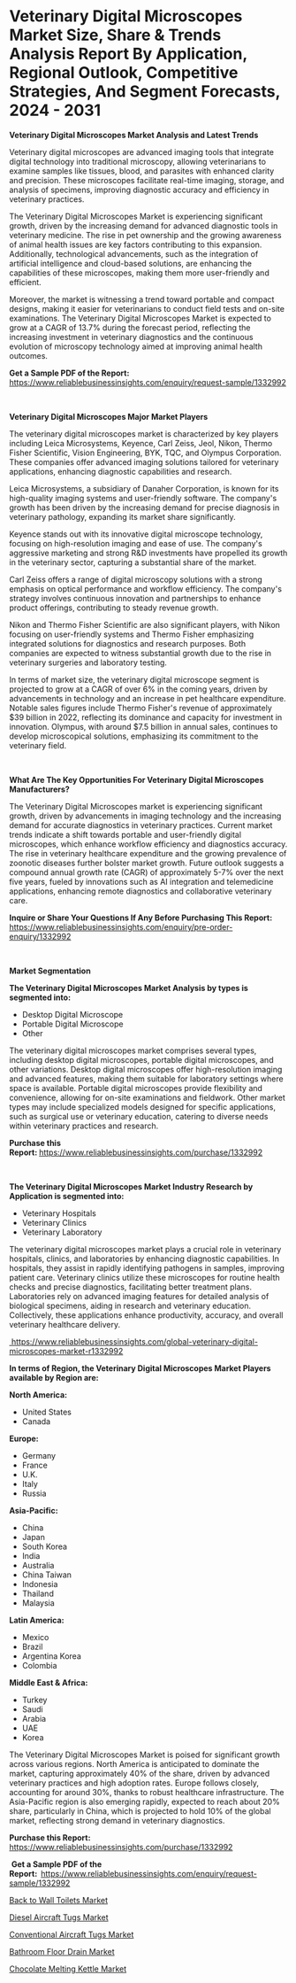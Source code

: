 <p><h1>Veterinary Digital Microscopes Market Size, Share & Trends Analysis Report By Application, Regional Outlook, Competitive Strategies, And Segment Forecasts, 2024 - 2031</h1></p><p><strong>Veterinary Digital Microscopes Market Analysis and Latest Trends</strong></p>
<p><p>Veterinary digital microscopes are advanced imaging tools that integrate digital technology into traditional microscopy, allowing veterinarians to examine samples like tissues, blood, and parasites with enhanced clarity and precision. These microscopes facilitate real-time imaging, storage, and analysis of specimens, improving diagnostic accuracy and efficiency in veterinary practices.</p><p>The Veterinary Digital Microscopes Market is experiencing significant growth, driven by the increasing demand for advanced diagnostic tools in veterinary medicine. The rise in pet ownership and the growing awareness of animal health issues are key factors contributing to this expansion. Additionally, technological advancements, such as the integration of artificial intelligence and cloud-based solutions, are enhancing the capabilities of these microscopes, making them more user-friendly and efficient.</p><p>Moreover, the market is witnessing a trend toward portable and compact designs, making it easier for veterinarians to conduct field tests and on-site examinations. The Veterinary Digital Microscopes Market is expected to grow at a CAGR of 13.7% during the forecast period, reflecting the increasing investment in veterinary diagnostics and the continuous evolution of microscopy technology aimed at improving animal health outcomes.</p></p>
<p><strong>Get a Sample PDF of the Report:&nbsp;</strong> <a href="https://www.reliablebusinessinsights.com/enquiry/request-sample/1332992?utm_campaign=1837&utm_medium=2&utm_source=Github&utm_content=ia&utm_term=11122024&utm_id=veterinary-digital-microscopes">https://www.reliablebusinessinsights.com/enquiry/request-sample/1332992</a></p>
<p>&nbsp;</p>
<p><strong>Veterinary Digital Microscopes Major Market Players</strong></p>
<p><p>The veterinary digital microscopes market is characterized by key players including Leica Microsystems, Keyence, Carl Zeiss, Jeol, Nikon, Thermo Fisher Scientific, Vision Engineering, BYK, TQC, and Olympus Corporation. These companies offer advanced imaging solutions tailored for veterinary applications, enhancing diagnostic capabilities and research.</p><p>Leica Microsystems, a subsidiary of Danaher Corporation, is known for its high-quality imaging systems and user-friendly software. The company's growth has been driven by the increasing demand for precise diagnosis in veterinary pathology, expanding its market share significantly. </p><p>Keyence stands out with its innovative digital microscope technology, focusing on high-resolution imaging and ease of use. The company's aggressive marketing and strong R&D investments have propelled its growth in the veterinary sector, capturing a substantial share of the market.</p><p>Carl Zeiss offers a range of digital microscopy solutions with a strong emphasis on optical performance and workflow efficiency. The company's strategy involves continuous innovation and partnerships to enhance product offerings, contributing to steady revenue growth.</p><p>Nikon and Thermo Fisher Scientific are also significant players, with Nikon focusing on user-friendly systems and Thermo Fisher emphasizing integrated solutions for diagnostics and research purposes. Both companies are expected to witness substantial growth due to the rise in veterinary surgeries and laboratory testing.</p><p>In terms of market size, the veterinary digital microscope segment is projected to grow at a CAGR of over 6% in the coming years, driven by advancements in technology and an increase in pet healthcare expenditure. Notable sales figures include Thermo Fisher's revenue of approximately $39 billion in 2022, reflecting its dominance and capacity for investment in innovation. Olympus, with around $7.5 billion in annual sales, continues to develop microscopical solutions, emphasizing its commitment to the veterinary field.</p></p>
<p>&nbsp;</p>
<p><strong>What Are The Key Opportunities For Veterinary Digital Microscopes Manufacturers?</strong></p>
<p><p>The Veterinary Digital Microscopes market is experiencing significant growth, driven by advancements in imaging technology and the increasing demand for accurate diagnostics in veterinary practices. Current market trends indicate a shift towards portable and user-friendly digital microscopes, which enhance workflow efficiency and diagnostics accuracy. The rise in veterinary healthcare expenditure and the growing prevalence of zoonotic diseases further bolster market growth. Future outlook suggests a compound annual growth rate (CAGR) of approximately 5-7% over the next five years, fueled by innovations such as AI integration and telemedicine applications, enhancing remote diagnostics and collaborative veterinary care.</p></p>
<p><strong>Inquire or Share Your Questions If Any Before Purchasing This Report:</strong> <a href="https://www.reliablebusinessinsights.com/enquiry/pre-order-enquiry/1332992?utm_campaign=1837&utm_medium=2&utm_source=Github&utm_content=ia&utm_term=11122024&utm_id=veterinary-digital-microscopes">https://www.reliablebusinessinsights.com/enquiry/pre-order-enquiry/1332992</a></p>
<p>&nbsp;</p>
<p><strong>Market Segmentation</strong></p>
<p><strong>The Veterinary Digital Microscopes Market Analysis by types is segmented into:</strong></p>
<p><ul><li>Desktop Digital Microscope</li><li>Portable Digital Microscope</li><li>Other</li></ul></p>
<p><p>The veterinary digital microscopes market comprises several types, including desktop digital microscopes, portable digital microscopes, and other variations. Desktop digital microscopes offer high-resolution imaging and advanced features, making them suitable for laboratory settings where space is available. Portable digital microscopes provide flexibility and convenience, allowing for on-site examinations and fieldwork. Other market types may include specialized models designed for specific applications, such as surgical use or veterinary education, catering to diverse needs within veterinary practices and research.</p></p>
<p><strong>Purchase this Report:&nbsp;</strong><a href="https://www.reliablebusinessinsights.com/purchase/1332992?utm_campaign=1837&utm_medium=2&utm_source=Github&utm_content=ia&utm_term=11122024&utm_id=veterinary-digital-microscopes">https://www.reliablebusinessinsights.com/purchase/1332992</a></p>
<p>&nbsp;</p>
<p><strong>The Veterinary Digital Microscopes Market Industry Research by Application is segmented into:</strong></p>
<p><ul><li>Veterinary Hospitals</li><li>Veterinary Clinics</li><li>Veterinary Laboratory</li></ul></p>
<p><p>The veterinary digital microscopes market plays a crucial role in veterinary hospitals, clinics, and laboratories by enhancing diagnostic capabilities. In hospitals, they assist in rapidly identifying pathogens in samples, improving patient care. Veterinary clinics utilize these microscopes for routine health checks and precise diagnostics, facilitating better treatment plans. Laboratories rely on advanced imaging features for detailed analysis of biological specimens, aiding in research and veterinary education. Collectively, these applications enhance productivity, accuracy, and overall veterinary healthcare delivery.</p></p>
<p><a href="https://www.reliablebusinessinsights.com/global-veterinary-digital-microscopes-market-r1332992?utm_campaign=1837&utm_medium=2&utm_source=Github&utm_content=ia&utm_term=11122024&utm_id=veterinary-digital-microscopes">&nbsp;https://www.reliablebusinessinsights.com/global-veterinary-digital-microscopes-market-r1332992</a></p>
<p><strong>In terms of Region, the Veterinary Digital Microscopes Market Players available by Region are:</strong></p>
<p>
    <p> <strong> North America: </strong>
        <ul>
            <li>United States</li>
            <li>Canada</li>
        </ul>
        </p> 
    <p> <strong> Europe: </strong>
        <ul>
            <li>Germany</li>
            <li>France</li>
            <li>U.K.</li>
            <li>Italy</li>
            <li>Russia</li>
        </ul>
        </p> 
    <p> <strong> Asia-Pacific: </strong>
        <ul>
            <li>China</li>
            <li>Japan</li>
            <li>South Korea</li>
            <li>India</li>
            <li>Australia</li>
            <li>China Taiwan</li>
            <li>Indonesia</li>
            <li>Thailand</li>
            <li>Malaysia</li>
        </ul>
        </p> 
    <p> <strong> Latin America: </strong>
        <ul>
            <li>Mexico</li>
            <li>Brazil</li>
            <li>Argentina Korea</li>
            <li>Colombia</li>
        </ul>
        </p> 
    <p> <strong> Middle East & Africa: </strong>
        <ul>
            <li>Turkey</li>
            <li>Saudi</li>
            <li>Arabia</li>
            <li>UAE</li>
            <li>Korea</li>
        </ul>
    </p>
    </p>
<p><p>The Veterinary Digital Microscopes Market is poised for significant growth across various regions. North America is anticipated to dominate the market, capturing approximately 40% of the share, driven by advanced veterinary practices and high adoption rates. Europe follows closely, accounting for around 30%, thanks to robust healthcare infrastructure. The Asia-Pacific region is also emerging rapidly, expected to reach about 20% share, particularly in China, which is projected to hold 10% of the global market, reflecting strong demand in veterinary diagnostics.</p></p>
<p><strong>Purchase this Report: </strong><a href="https://www.reliablebusinessinsights.com/purchase/1332992?utm_campaign=1837&utm_medium=2&utm_source=Github&utm_content=ia&utm_term=11122024&utm_id=veterinary-digital-microscopes">https://www.reliablebusinessinsights.com/purchase/1332992</a></p>
<p>&nbsp;<strong>Get a Sample PDF of the Report:&nbsp;&nbsp;</strong><a href="https://www.reliablebusinessinsights.com/enquiry/request-sample/1332992?utm_campaign=1837&utm_medium=2&utm_source=Github&utm_content=ia&utm_term=11122024&utm_id=veterinary-digital-microscopes">https://www.reliablebusinessinsights.com/enquiry/request-sample/1332992</a></p>
<p><strong></strong></p>
<p><p><a href="https://www.linkedin.com/pulse/future-back-wall-toilets-market-2024-2031-growth-forecast-101-qucoc?utm_campaign=1837&utm_medium=2&utm_source=Github&utm_content=ia&utm_term=11122024&utm_id=veterinary-digital-microscopes">Back to Wall Toilets Market</a></p><p><a href="https://github.com/christalmodica79/Market-Research-Report-List-1/blob/main/diesel-aircraft-tugs-market.md?utm_campaign=1837&utm_medium=2&utm_source=Github&utm_content=ia&utm_term=11122024&utm_id=veterinary-digital-microscopes">Diesel Aircraft Tugs Market</a></p><p><a href="https://github.com/tona7vba/Market-Research-Report-List-1/blob/main/conventional-aircraft-tugs-market.md?utm_campaign=1837&utm_medium=2&utm_source=Github&utm_content=ia&utm_term=11122024&utm_id=veterinary-digital-microscopes">Conventional Aircraft Tugs Market</a></p><p><a href="https://www.linkedin.com/pulse/bathroom-floor-drain-market-size-overview-comprehensive-industry-zflwc?utm_campaign=1837&utm_medium=2&utm_source=Github&utm_content=ia&utm_term=11122024&utm_id=veterinary-digital-microscopes">Bathroom Floor Drain Market</a></p><p><a href="https://www.linkedin.com/pulse/thorough-overview-chocolate-melting-kettle-market-including-rrwuc?utm_campaign=1837&utm_medium=2&utm_source=Github&utm_content=ia&utm_term=11122024&utm_id=veterinary-digital-microscopes">Chocolate Melting Kettle Market</a></p></p>
